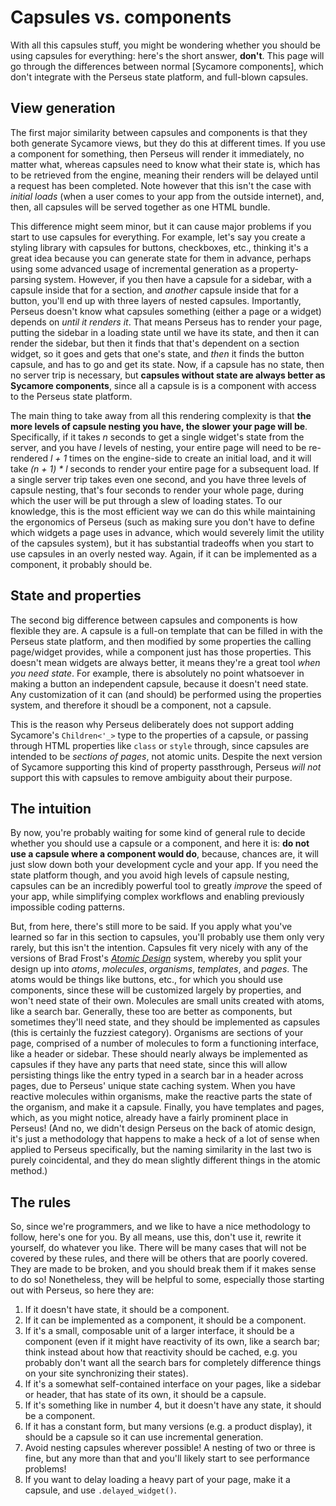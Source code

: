 # Capsules vs. components

With all this capsules stuff, you might be wondering whether you should be using capsules for everything: here's the short answer, **don't**. This page will go through the differences between normal [Sycamore components], which don't integrate with the Perseus state platform, and full-blown capsules.

## View generation

The first major similarity between capsules and components is that they both generate Sycamore views, but they do this at different times. If you use a component for something, then Perseus will render it immediately, no matter what, whereas capsules need to know what their state is, which has to be retrieved from the engine, meaning their renders will be delayed until a request has been completed. Note however that this isn't the case with *initial loads* (when a user comes to your app from the outside internet), and, then, all capsules will be served together as one HTML bundle.

This difference might seem minor, but it can cause major problems if you start to use capsules for everything. For example, let's say you create a styling library with capsules for buttons, checkboxes, etc., thinking it's a great idea because you can generate state for them in advance, perhaps using some advanced usage of incremental generation as a property-parsing system. However, if you then have a capsule for a sidebar, with a capsule inside that for a section, and *another* capsule inside that for a button, you'll end up with three layers of nested capsules. Importantly, Perseus doesn't know what capsules something (either a page or a widget) depends on *until it renders it*. That means Perseus has to render your page, putting the sidebar in a loading state until we have its state, and then it can render the sidebar, but then it finds that that's dependent on a section widget, so it goes and gets that one's state, and *then* it finds the button capsule, and has to go and get its state. Now, if a capsule has no state, then no server trip is necessary, but **capsules without state are always better as Sycamore components**, since all a capsule is is a component with access to the Perseus state platform.

The main thing to take away from all this rendering complexity is that **the more levels of capsule nesting you have, the slower your page will be**. Specifically, if it takes *n* seconds to get a single widget's state from the server, and you have *l* levels of nesting, your entire page will need to be re-rendered *l + 1* times on the engine-side to create an initial load, and it will take *(n + 1) * l* seconds to render your entire page for a subsequent load. If a single server trip takes even one second, and you have three levels of capsule nesting, that's four seconds to render your whole page, during which the user will be put through a slew of loading states. To our knowledge, this is the most efficient way we can do this while maintaining the ergonomics of Perseus (such as making sure you don't have to define which widgets a page uses in advance, which would severely limit the utility of the capsules system), but it has substantial tradeoffs when you start to use capsules in an overly nested way. Again, if it can be implemented as a component, it probably should be.

## State and properties

The second big difference between capsules and components is how flexible they are. A capsule is a full-on template that can be filled in with the Perseus state platform, and then modified by some properties the calling page/widget provides, while a component just has those properties. This doesn't mean widgets are always better, it means they're a great tool *when you need state*. For example, there is absolutely no point whatsoever in making a button an independent capsule, because it doesn't need state. Any customization of it can (and should) be performed using the properties system, and therefore it shoudl be a component, not a capsule.

This is the reason why Perseus deliberately does not support adding Sycamore's `Children<'_>` type to the properties of a capsule, or passing through HTML properties like `class` or `style` through, since capsules are intended to be *sections of pages*, not atomic units. Despite the next version of Sycamore supporting this kind of property passthrough, Perseus *will not* support this with capsules to remove ambiguity about their purpose.

## The intuition

By now, you're probably waiting for some kind of general rule to decide whether you should use a capsule or a component, and here it is: **do not use a capsule where a component would do**, because, chances are, it will just slow down both your development cycle and your app. If you need the state platform though, and you avoid high levels of capsule nesting, capsules can be an incredibly powerful tool to greatly *improve* the speed of your app, while simplifying complex workflows and enabling previously impossible coding patterns.

But, from here, there's still more to be said. If you apply what you've learned so far in this section to capsules, you'll probably use them only very rarely, but this isn't the intention. Capsules fit very nicely with any of the versions of Brad Frost's [*Atomic Design*](https://atomicdesign.bradfrost.com/chapter-2/) system, whereby you split your design up into *atoms*, *molecules*, *organisms*, *templates*, and *pages*. The atoms would be things like buttons, etc., for which you should use components, since these will be customized largely by properties, and won't need state of their own. Molecules are small units created with atoms, like a search bar. Generally, these too are better as components, but sometimes they'll need state, and they should be implemented as capsules (this is certainly the fuzziest category). Organisms are sections of your page, comprised of a number of molecules to form a functioning interface, like a header or sidebar. These should nearly always be implemented as capsules if they have any parts that need state, since this will allow persisting things like the entry typed in a search bar in a header across pages, due to Perseus' unique state caching system. When you have reactive molecules within organisms, make the reactive parts the state of the organism, and make it a capsule. Finally, you have templates and pages, which, as you might notice, already have a fairly prominent place in Perseus! (And no, we didn't design Perseus on the back of atomic design, it's just a methodology that happens to make a heck of a lot of sense when applied to Perseus specifically, but the naming similarity in the last two is purely coincidental, and they do mean slightly different things in the atomic method.)

## The rules

So, since we're programmers, and we like to have a nice methodology to follow, here's one for you. By all means, use this, don't use it, rewrite it yourself, do whatever you like. There will be many cases that will not be covered by these rules, and there will be others that are poorly covered. They are made to be broken, and you should break them if it makes sense to do so! Nonetheless, they will be helpful to some, especially those starting out with Perseus, so here they are:

1. If it doesn't have state, it should be a component.
2. If it can be implemented as a component, it should be a component.
3. If it's a small, composable unit of a larger interface, it should be a component (even if it might have reactivity of its own, like a search bar; think instead about how that reactivity should be cached, e.g. you probably don't want all the search bars for completely difference things on your site synchronizing their states).
4. If it's a somewhat self-contained interface on your pages, like a sidebar or header, that has state of its own, it should be a capsule.
5. If it's something like in number 4, but it doesn't have any state, it should be a component.
6. If it has a constant form, but many versions (e.g. a product display), it should be a capsule so it can use incremental generation.
7. Avoid nesting capsules wherever possible! A nesting of two or three is fine, but any more than that and you'll likely start to see performance problems!
8. If you want to delay loading a heavy part of your page, make it a capsule, and use `.delayed_widget()`.
